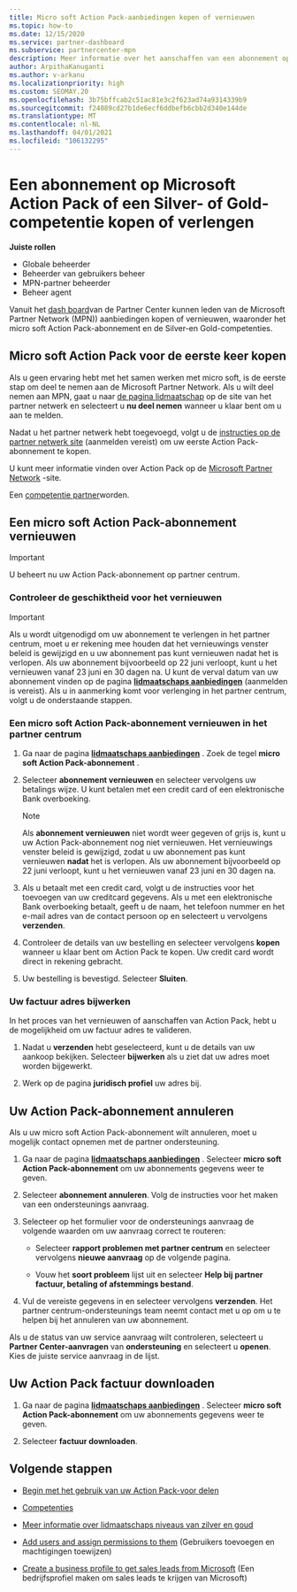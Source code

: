 ```yaml
---
title: Micro soft Action Pack-aanbiedingen kopen of vernieuwen
ms.topic: how-to
ms.date: 12/15/2020
ms.service: partner-dashboard
ms.subservice: partnercenter-mpn
description: Meer informatie over het aanschaffen van een abonnement op micro soft Action Pack en het gebruik van Action Pack-voor delen. Leer ook hoe u uw factuur kunt vernieuwen, annuleren, bekijken en nog veel meer.
author: ArpithaKanuganti
ms.author: v-arkanu
ms.localizationpriority: high
ms.custom: SEOMAY.20
ms.openlocfilehash: 3b75bffcab2c51ac81e3c2f623ad74a9314339b9
ms.sourcegitcommit: f24089cd27b1de6ecf6ddbefb6cbb2d340e144de
ms.translationtype: MT
ms.contentlocale: nl-NL
ms.lasthandoff: 04/01/2021
ms.locfileid: "106132295"
---
```

# <a name="buy-or-renew-a-microsoft-action-pack-subscription-or-silver-and-gold-competencies"></a>Een abonnement op Microsoft Action Pack of een Silver- of Gold-competentie kopen of verlengen


**Juiste rollen**

- Globale beheerder
- Beheerder van gebruikers beheer
- MPN-partner beheerder
- Beheer agent


Vanuit het [dash board](https://partner.microsoft.com/dashboard)van de Partner Center kunnen leden van de Microsoft Partner Network (MPN)) aanbiedingen kopen of vernieuwen, waaronder het micro soft Action Pack-abonnement en de Silver-en Gold-competenties.

## <a name="buy-microsoft-action-pack-for-the-first-time"></a>Micro soft Action Pack voor de eerste keer kopen

Als u geen ervaring hebt met het samen werken met micro soft, is de eerste stap om deel te nemen aan de Microsoft Partner Network. Als u wilt deel nemen aan MPN, gaat u naar [de pagina lidmaatschap](https://partner.microsoft.com/membership) op de site van het partner netwerk en selecteert u **nu deel nemen** wanneer u klaar bent om u aan te melden.

Nadat u het partner netwerk hebt toegevoegd, volgt u de [instructies op de partner netwerk site](https://partner.microsoft.com/membership/action-pack) (aanmelden vereist) om uw eerste Action Pack-abonnement te kopen. 

U kunt meer informatie vinden over Action Pack op de [Microsoft Partner Network](https://partner.microsoft.com/membership/internal-use-software#simple-tab-content-3) -site.

Een [competentie partner](https://partner.microsoft.com/membership/competencies)worden. 

## <a name="renew-a-microsoft-action-pack-subscription"></a>Een micro soft Action Pack-abonnement vernieuwen

>[!IMPORTANT]
>U beheert nu uw Action Pack-abonnement op partner centrum.

### <a name="check-your-renewal-eligibility"></a>Controleer de geschiktheid voor het vernieuwen

>[!IMPORTANT]
>Als u wordt uitgenodigd om uw abonnement te verlengen in het partner centrum, moet u er rekening mee houden dat het vernieuwings venster beleid is gewijzigd en u uw abonnement pas kunt vernieuwen nadat het is verlopen. Als uw abonnement bijvoorbeeld op 22 juni verloopt, kunt u het vernieuwen vanaf 23 juni en 30 dagen na.
>U kunt de verval datum van uw abonnement vinden op de pagina [**lidmaatschaps aanbiedingen**](https://partnercenter.microsoft.com/pcv/partnership/offers) (aanmelden is vereist). Als u in aanmerking komt voor verlenging in het partner centrum, volgt u de onderstaande stappen.  

### <a name="to-renew-a-microsoft-action-pack-subscription-in-the-partner-center"></a>Een micro soft Action Pack-abonnement vernieuwen in het partner centrum

1. Ga naar de pagina [**lidmaatschaps aanbiedingen**](https://partnercenter.microsoft.com/pcv/partnership/offers) . Zoek de tegel **micro soft Action Pack-abonnement** .  

2. Selecteer **abonnement vernieuwen** en selecteer vervolgens uw betalings wijze. U kunt betalen met een credit card of een elektronische Bank overboeking.

    >[!NOTE]
    >Als **abonnement vernieuwen** niet wordt weer gegeven of grijs is, kunt u uw Action Pack-abonnement nog niet vernieuwen. Het vernieuwings venster beleid is gewijzigd, zodat u uw abonnement pas kunt vernieuwen **nadat** het is verlopen. Als uw abonnement bijvoorbeeld op 22 juni verloopt, kunt u het vernieuwen vanaf 23 juni en 30 dagen na.  

3. Als u betaalt met een credit card, volgt u de instructies voor het toevoegen van uw creditcard gegevens. Als u met een elektronische Bank overboeking betaalt, geeft u de naam, het telefoon nummer en het e-mail adres van de contact persoon op en selecteert u vervolgens **verzenden**.

4. Controleer de details van uw bestelling en selecteer vervolgens **kopen** wanneer u klaar bent om Action Pack te kopen. Uw credit card wordt direct in rekening gebracht.

5. Uw bestelling is bevestigd. Selecteer **Sluiten**.

### <a name="update-your-bill-to-address"></a>Uw factuur adres bijwerken

In het proces van het vernieuwen of aanschaffen van Action Pack, hebt u de mogelijkheid om uw factuur adres te valideren.

 1. Nadat u **verzenden** hebt geselecteerd, kunt u de details van uw aankoop bekijken. Selecteer **bijwerken** als u ziet dat uw adres moet worden bijgewerkt.
  
 1. Werk op de pagina **juridisch profiel** uw adres bij.

## <a name="cancel-your-action-pack-subscription"></a>Uw Action Pack-abonnement annuleren

Als u uw micro soft Action Pack-abonnement wilt annuleren, moet u mogelijk contact opnemen met de partner ondersteuning.

1. Ga naar de pagina [**lidmaatschaps aanbiedingen**](https://partnercenter.microsoft.com/pcv/partnership/offers) . Selecteer **micro soft Action Pack-abonnement** om uw abonnements gegevens weer te geven. 

3. Selecteer **abonnement annuleren**. Volg de instructies voor het maken van een ondersteunings aanvraag. 

4. Selecteer op het formulier voor de ondersteunings aanvraag de volgende waarden om uw aanvraag correct te routeren:

    -  Selecteer **rapport problemen met partner centrum** en selecteer vervolgens **nieuwe aanvraag** op de volgende pagina.

    -  Vouw het **soort probleem** lijst uit en selecteer **Help bij partner factuur, betaling of afstemmings bestand**. 

5. Vul de vereiste gegevens in en selecteer vervolgens **verzenden**. Het partner centrum-ondersteunings team neemt contact met u op om u te helpen bij het annuleren van uw abonnement.

Als u de status van uw service aanvraag wilt controleren, selecteert u **Partner Center-aanvragen** van **ondersteuning** en selecteert u **openen**. Kies de juiste service aanvraag in de lijst.  

## <a name="download-your-action-pack-invoice"></a>Uw Action Pack factuur downloaden

1. Ga naar de pagina [**lidmaatschaps aanbiedingen**](https://partnercenter.microsoft.com/pcv/partnership/offers) . Selecteer **micro soft Action Pack-abonnement** om uw abonnements gegevens weer te geven. 

3. Selecteer **factuur downloaden**.
 
## <a name="next-steps"></a>Volgende stappen

-   [Begin met het gebruik van uw Action Pack-voor delen](manage-your-partner-network-benefits.md)

-   [Competenties](learn-about-competencies.md)

-   [Meer informatie over lidmaatschaps niveaus van zilver en goud](https://partner.microsoft.com/membership/internal-use-software#simple-tab-content-2)

-   [Add users and assign permissions to them](create-user-accounts-and-set-permissions.md) (Gebruikers toevoegen en machtigingen toewijzen)

-   [Create a business profile to get sales leads from Microsoft](create-a-marketing-profile.md) (Een bedrijfsprofiel maken om sales leads te krijgen van Microsoft)
